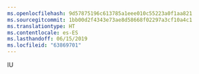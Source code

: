 ```yaml
---
ms.openlocfilehash: 9d57875196c613785a1eee010c55223a0f1aa821
ms.sourcegitcommit: 1bb00d2f4343e73ae8d58668f02297a3cf10a4c1
ms.translationtype: HT
ms.contentlocale: es-ES
ms.lasthandoff: 06/15/2019
ms.locfileid: "63869701"
---
```

IU